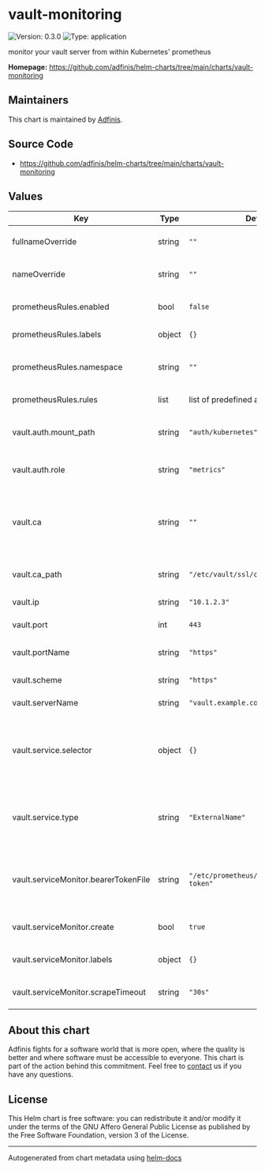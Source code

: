 # vault-monitoring

![Version: 0.3.0](https://img.shields.io/badge/Version-0.3.0-informational?style=flat-square) ![Type: application](https://img.shields.io/badge/Type-application-informational?style=flat-square)

monitor your vault server from within Kubernetes' prometheus

**Homepage:** <https://github.com/adfinis/helm-charts/tree/main/charts/vault-monitoring>

## Maintainers
This chart is maintained by [Adfinis](https://adfinis.com/?pk_campaign=github&pk_kwd=helm-charts).

## Source Code

* <https://github.com/adfinis/helm-charts/tree/main/charts/vault-monitoring>

## Values

| Key | Type | Default | Description |
|-----|------|---------|-------------|
| fullnameOverride | string | `""` | specifies the full name override to be used for helm |
| nameOverride | string | `""` | specifies the name override to be used for helm |
| prometheusRules.enabled | bool | `false` | wether or not the prometheus alerts are enabled |
| prometheusRules.labels | object | `{}` | labels to set in the prometheus alerts |
| prometheusRules.namespace | string | `""` | set namespace where the prometheusRules will be created |
| prometheusRules.rules | list | list of predefined alerts | set of prometheus alerts to define |
| vault.auth.mount_path | string | `"auth/kubernetes"` | where the kubernetes auth is mounted on vault |
| vault.auth.role | string | `"metrics"` | the vault role to use for connection |
| vault.ca | string | `""` | if set a secret is created that must be mounted in Prometheus for the ServiceMonitoring to work |
| vault.ca_path | string | `"/etc/vault/ssl/ca.crt"` | the CA path to include in the configuration |
| vault.ip | string | `"10.1.2.3"` | the vault ip to connect to |
| vault.port | int | `443` | the vault port  to connect to |
| vault.portName | string | `"https"` | the vault portName to use in the services |
| vault.scheme | string | `"https"` | the scheme to use for connection |
| vault.serverName | string | `"vault.example.com"` | the vault servername |
| vault.service.selector | object | `{}` | definition of the  vault service selector for endpoint selection. Keep empty for using ExternalName |
| vault.service.type | string | `"ExternalName"` | which type the vault service has. For connecting to an external vault server, choose ExternalName |
| vault.serviceMonitor.bearerTokenFile | string | `"/etc/prometheus/config_out/.vault-token"` | Specify a bearerTokenFile for authentication. Keep empty for Unauthenticated access |
| vault.serviceMonitor.create | bool | `true` | wheter or not the serviceMonitor should be created |
| vault.serviceMonitor.labels | object | `{}` | labels to set on the vault serviceMonitor |
| vault.serviceMonitor.scrapeTimeout | string | `"30s"` | scrapeTimeout of the serviceMonitor |

## About this chart

Adfinis fights for a software world that is more open, where the quality is
better and where software must be accessible to everyone. This chart
is part of the action behind this commitment. Feel free to
[contact](https://adfinis.com/kontakt/?pk_campaign=github&pk_kwd=helm-charts)
us if you have any questions.

## License

This Helm chart is free software: you can redistribute it and/or modify it under the terms
of the GNU Affero General Public License as published by the Free Software Foundation,
version 3 of the License.

----------------------------------------------
Autogenerated from chart metadata using [helm-docs](https://github.com/norwoodj/helm-docs/)
